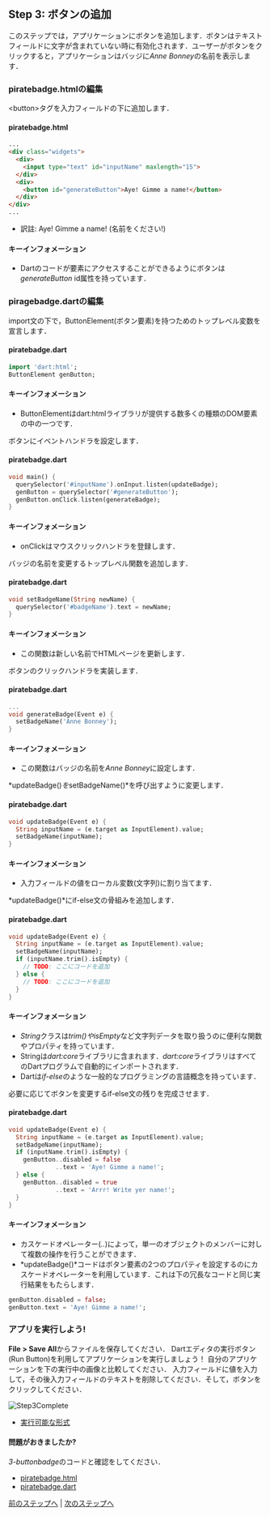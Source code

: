 Step 3: ボタンの追加
-----

このステップでは，アプリケーションにボタンを追加します．ボタンはテキストフィールドに文字が含まれていない時に有効化されます．ユーザーがボタンをクリックすると，アプリケーションはバッジに*Anne Bonney*の名前を表示します．

### piratebadge.htmlの編集

\<button\>タグを入力フィールドの下に追加します．

#### piratebadge.html

```html
...
<div class="widgets">
  <div>
    <input type="text" id="inputName" maxlength="15">
  </div>
  <div>
    <button id="generateButton">Aye! Gimme a name!</button>
  </div>
</div>
...
```

* 訳註: Aye! Gimme a name! (名前をください!)

#### キーインフォメーション

* Dartのコードが要素にアクセスすることができるようにボタンは *generateButton* id属性を持っています．

### piragebadge.dartの編集

import文の下で，ButtonElement(ボタン要素)を持つためのトップレベル変数を宣言します．

#### piratebadge.dart

```dart
import 'dart:html';
ButtonElement genButton;
```

#### キーインフォメーション

* ButtonElementはdart:htmlライブラリが提供する数多くの種類のDOM要素の中の一つです．

ボタンにイベントハンドラを設定します．

#### piratebadge.dart

```dart
void main() {
  querySelector('#inputName').onInput.listen(updateBadge);
  genButton = querySelector('#generateButton');
  genButton.onClick.listen(generateBadge);
}
```

#### キーインフォメーション

* onClickはマウスクリックハンドラを登録します．

バッジの名前を変更するトップレベル関数を追加します．

#### piratebadge.dart

```dart
void setBadgeName(String newName) {
  querySelector('#badgeName').text = newName;
} 
```

#### キーインフォメーション

* この関数は新しい名前でHTMLページを更新します．

ボタンのクリックハンドラを実装します．

#### piratebadge.dart

```dart
...
void generateBadge(Event e) {
  setBadgeName('Anne Bonney');
}
```

#### キーインフォメーション

* この関数はバッジの名前を*Anne Bonney*に設定します．

*updateBadge()*を*setBadgeName()*を呼び出すように変更します．

#### piratebadge.dart

```dart
void updateBadge(Event e) {
  String inputName = (e.target as InputElement).value;
  setBadgeName(inputName);
}
```

#### キーインフォメーション

* 入力フィールドの値をローカル変数(文字列)に割り当てます．

*updateBadge()*にif-else文の骨組みを追加します．

#### piratebadge.dart

```dart
void updateBadge(Event e) {
  String inputName = (e.target as InputElement).value;
  setBadgeName(inputName);
  if (inputName.trim().isEmpty) {
    // TODO: ここにコードを追加
  } else {
    // TODO: ここにコードを追加
  }
}
```

#### キーインフォメーション

* *String*クラスは*trim()*や*isEmpty*など文字列データを取り扱うのに便利な関数やプロパティを持っています．
* Stringは*dart:core*ライブラリに含まれます．*dart:core*ライブラリはすべてのDartプログラムで自動的にインポートされます．
* Dartは*if-else*のような一般的なプログラミングの言語概念を持っています．

必要に応じてボタンを変更するif-else文の残りを完成させます．

#### piratebadge.dart

```dart
void updateBadge(Event e) {
  String inputName = (e.target as InputElement).value;
  setBadgeName(inputName);
  if (inputName.trim().isEmpty) {
    genButton..disabled = false
             ..text = 'Aye! Gimme a name!';
  } else {
    genButton..disabled = true
             ..text = 'Arrr! Write yer name!';
  }
}
```

#### キーインフォメーション

* カスケードオペレーター(*..*)によって，単一のオブジェクトのメンバーに対して複数の操作を行うことができます．
* *updateBadge()*コードはボタン要素の2つのプロパティを設定するのにカスケードオペレーターを利用しています．これは下の冗長なコードと同じ実行結果をもたらします．

```dart
genButton.disabled = false;
genButton.text = 'Aye! Gimme a name!';
```

### アプリを実行しよう!

**File > Save All**からファイルを保存してください．
Dartエディタの実行ボタン(Run Button)を利用してアプリケーションを実行しましょう！
自分のアプリケーションを下の実行中の画像と比較してください．
入力フィールドに値を入力して，その後入力フィールドのテキストを削除してください．そして，ボタンをクリックしてください．

![Step3Complete](step3_completed.png?raw=true)

* [実行可能な形式](https://www.dartlang.org/codelabs/darrrt/#i-classfa-fa-anchor-i-run-the-app-2)

#### 問題がおきましたか?

*3-buttonbadge*のコードと確認をしてください．

* [piratebadge.html](https://github.com/dart-lang/one-hour-codelab/blob/master/web/3-buttonbadge/piratebadge.html)
* [piratebadge.dart](https://github.com/dart-lang/one-hour-codelab/blob/master/web/3-buttonbadge/piratebadge.dart)

[前のステップへ](../step2/step2.md) | [次のステップへ](../step4/step4.md)
